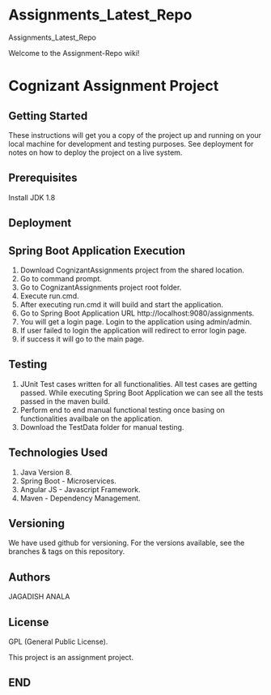 # Assignments_Latest_Repo
Assignments_Latest_Repo

Welcome to the Assignment-Repo wiki!

Cognizant Assignment Project
=============================
Getting Started
----------------
These instructions will get you a copy of the project up and running on your local machine for development and testing purposes. See deployment for notes on how to deploy the project on a live system.

Prerequisites
-------------
Install JDK 1.8

Deployment
----------

Spring Boot Application Execution
-------------------------------------
1) Download CognizantAssignments project from the shared location.
2) Go to command prompt.
3) Go to CognizantAssignments project root folder.
5) Execute run.cmd.
6) After executing run.cmd it will build and start the application.
7) Go to Spring Boot Application URL http://localhost:9080/assignments.
8) You will get a login page. Login to the application using admin/admin.
9) If user failed to login the application will redirect to error login page.
10) if success it will go to the main page.

Testing
-------
1) JUnit Test cases written for all functionalities. All test cases are getting passed. While executing Spring Boot Application we can see all the tests passed in the maven build.
2) Perform end to end manual functional testing once basing on functionalities availbale on the application.
3) Download the TestData folder for manual testing.

Technologies Used
-----------------
1) Java Version 8.
2) Spring Boot - Microservices.
3) Angular JS - Javascript Framework. 
4) Maven - Dependency Management.

Versioning
----------
We have used github for versioning. For the versions available, see the branches & tags on this repository.

Authors
-------
JAGADISH ANALA

License
-------
GPL (General Public License). 

This project is an assignment project.

END
---
